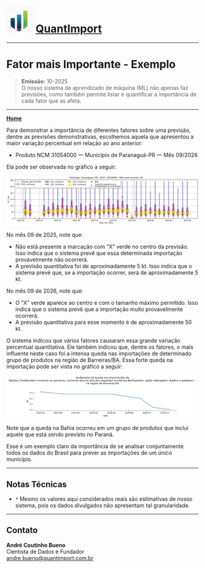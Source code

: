 # <img src="logo.png" alt="Logo QuantImport" width="70"> [QuantImport](https://quantimportbrazil.github.io/Sobre/)

---

# Fator mais Importante - Exemplo

> **Emissão:** 10-2025  
> O nosso sistema de aprendizado de máquina (ML) não apenas faz previsões, como também permite listar e quantificar a importância de cada fator que as afeta.  

---

**[Home](https://quantimportbrazil.github.io/Sobre/)**  

Para demonstrar a importância de diferentes fatores sobre uma previsão, dentre as previsões demonstrativas, escolhemos aquela que apresentou a maior variação percentual em relação ao ano anterior:  
* Produto NCM 31054000 — Município de Paranaguá-PR — Mês 09/2026

Ela pode ser observada no gráfico a seguir:

![Gráfico de Previsão](31054000.png)

No mês 09 de 2025, note que:  
* Não está presente a marcação com “X” verde no centro da previsão. Isso indica que o sistema prevê que essa determinada importação provavelmente não ocorrerá.  
* A previsão quantitativa foi de aproximadamente 5 kt. Isso indica que o sistema prevê que, se a importação ocorrer, será de aproximadamente 5 kt.

No mês 09 de 2026, note que:  
* O “X” verde aparece ao centro e com o tamanho máximo permitido. Isso indica que o sistema prevê que a importação muito provavelmente ocorrerá.  
* A previsão quantitativa para esse momento é de aproximadamente 50 kt.  

O sistema indicou que vários fatores causaram essa grande variação percentual quantitativa. Ele também indicou que, dentre os fatores, o mais influente neste caso foi a intensa queda nas importações de determinado grupo de produtos na região de Barreiras/BA. Essa forte queda na importação pode ser vista no gráfico a seguir:

![Fator mais Importante](fator_mais_importante.png)  

Note que a queda na Bahia ocorreu em um grupo de produtos que inclui aquele que está sendo previsto no Paraná.

Esse é um exemplo claro da importância de se analisar conjuntamente todos os dados do Brasil para prever as importações de um único município.  

---

## Notas Técnicas
* `*` Mesmo os valores aqui considerados reais são estimativas de nosso sistema, pois os dados divulgados não apresentam tal granularidade.  

---

## Contato
**André Coutinho Bueno**  
Cientista de Dados e Fundador  
[andre.bueno@quantimport.com.br](mailto:andre.bueno@quantimport.com.br)
